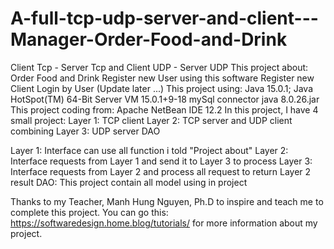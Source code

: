 # A-full-tcp-udp-server-and-client---Manager-Order-Food-and-Drink
Client Tcp - Server Tcp and Client UDP - Server UDP
This project about:
  Order Food and Drink
  Register new User using this software
  Register new Client
  Login by User
  (Update later ...)
 This project using:
  Java 15.0.1; Java HotSpot(TM) 64-Bit Server VM 15.0.1+9-18
  mySql connector java 8.0.26.jar
 This project coding from:
  Apache NetBean IDE 12.2
In this project, I have 4 small project:
  Layer 1: TCP client
  Layer 2: TCP server and UDP client combining
  Layer 3: UDP server
  DAO
  
  Layer 1: Interface can use all function i told "Project about"
  Layer 2: Interface requests from Layer 1 and send it to Layer 3 to process
  Layer 3: Interface requests from Layer 2 and process all request to return Layer 2 result
  DAO: This project contain all model using in project
  
  Thanks to my Teacher, Manh Hung Nguyen, Ph.D to inspire and teach me to complete this project.
  You can go this: https://softwaredesign.home.blog/tutorials/ for more information about my project.
